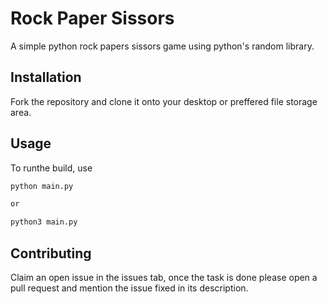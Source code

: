 # Rock Paper Sissors

A simple python rock papers sissors game using python's random library.

## Installation

Fork the repository and clone it onto your desktop or preffered file storage area.

## Usage

To runthe build, use

```bash
python main.py

or

python3 main.py
```

## Contributing
Claim an open issue in the issues tab, once the task is done please open a pull request and mention the issue fixed
in its description.
